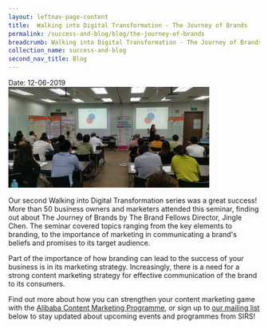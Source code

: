 ```yaml
---
layout: leftnav-page-content
title:  Walking into Digital Transformation - The Journey of Brands
permalink: /success-and-blog/blog/the-journey-of-brands
breadcrumb: Walking into Digital Transformation - The Journey of Brands
collection_name: success-and-blog
second_nav_title: Blog
---
```

Date:   12-06-2019
<img src="/images-2021/Blog_2019_TheJourneyOfBrands.jpg" style="width:80%;max-width:1000px;">

<p>Our second Walking into Digital Transformation series was a great success! More than 50 business owners and marketers attended this seminar, finding out about The Journey 
  of Brands by The Brand Fellows Director, Jingle Chen. The seminar covered topics ranging from the key elements to branding, to the importance of marketing in communicating 
  a brand's beliefs and promises to its target audience.</p>

<p>Part of the importance of how branding can lead to the success of your business is in its marketing strategy. Increasingly, there is a need for a strong content marketing 
  strategy for effective communication of the brand to its consumers.</p>
  
<p>Find out more about how you can strengthen your content marketing game with the 
  <a href="/digital-programmes/alibaba-business-school/alibaba-content-marketing-programme">Alibaba Content Marketing Programme</a>, 
  or sign up to <a href="/subscribe">our mailing list</a> below to stay updated about upcoming events and programmes from SIRS!</p>
